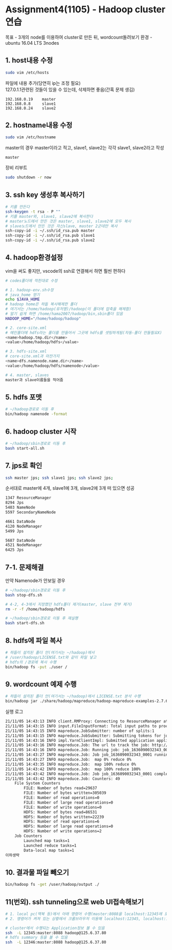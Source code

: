 # Assignment4(1105) - Hadoop cluster 연습
목표 - 3개의 node를 이용하여 cluster로 만든 뒤, wordcount돌려보기
환경 - ubuntu 16.04 LTS 3nodes

## 1. host내용 수정
```bash
sudo vim /etc/hosts
```
파일에 내용 추가(당연히 ip는 조정 필요)
<br>127.0.1.1관련된 것들이 있을 수 있는데, 삭제하면 좋음(간혹 문제 생김)
```vim
192.168.0.19    master
192.168.0.8     slave1
192.168.0.24    slave2
```

## 2. hostname내용 수정
```bash
sudo vim /etc/hostname
```
master의 경우 master이라고 적고, slave1, slave2는 각각 slave1, slave2라고 작성
```vim
master
```

장비 리부트
```bash
sudo shutdown -r now
```


## 3. ssh key 생성후 복사하기
```bash
# 키를 만든다
ssh-keygen -t rsa - P ""
# 키를 master와, slave1, slave2에 복사한다
# master노드에서 만든 것은 master, slave1, slave2에 모두 복사
# slave노드에서 만든 것은 자신slave, master 2군데만 복사
ssh-copy-id -i ~/.ssh/id_rsa.pub master
ssh-copy-id -i ~/.ssh/id_rsa.pub slave1
ssh-copy-id -i ~/.ssh/id_rsa.pub slave2
```

## 4. hadoop환경설정
vim을 써도 좋지만, vscode의 ssh로 연결해서 하면 훨씬 편하다
```bash
# codes폴더에 적힌대로 수정

# 1. hadoop-env.sh수정
# java_home 얻기
echo $JAVA_HOME
# hadoop home은 하둡 복사해제한 폴더
# 여기서는 /home/hadoop(유저명)/hadoop(이 폴더에 압축을 해제함)
# 알기 쉽게 하면 /home/hama2007/hadoop/bin,sbin폴더 있음
HADOOP_HOME="/home/hadoop/hadoop"

# 2. core-site.xml
# 메인폴더에 hdfs라는 폴더를 만들어서 그곳에 hdfs를 셋팅하게됨(자동-폴더 만들필요X)
<name>hadoop.tmp.dir</name>
<value>/home/hadoop/hdfs</value>

# 3. hdfs-site.xml
# core-site.xml과 마찬가지
<name>dfs.namenode.name.dir</name>
<value>/home/hadoop/hdfs/namenode</value>

# 4. master, slaves
master과 slave이름들을 적어줌
```

## 5. hdfs 포맷
```bash
# ~/hadoop경로로 이동 후
bin/hadoop namenode -format
```

## 6. hadoop cluster 시작
```bash
# ~/hadoop/sbin경로로 이동 후
bash start-all.sh
```

## 7. jps로 확인
```bash
ssh master jps; ssh slave1 jps; ssh slave2 jps;
```
순서대로 master에 4개, slave1에 3개, slave2에 3개 떠 있으면 성공
```bash
1347 ResourceManager
8294 Jps
5403 NameNode
5597 SecondaryNameNode

4661 DataNode
4120 NodeManager
5499 Jps

5687 DataNode
4521 NodeManager
6425 Jps
```

## 7-1. 문제해결
만약 Namenode가 안보일 경우
```bash
# ~/hadoop/sbin경로로 이동 후
bash stop-dfs.sh

# 4-2, 4-3에서 지정했던 hdfs폴더 제거(master, slave 전부 제거)
rm -r -f /home/hadoop/hdfs

# ~/hadoop/sbin경로로 이동 후 재실행
bash start-dfs.sh
```

## 8. hdfs에 파일 복사
```bash
# 하둡이 설치된 폴더 안(여기서는 ~/hadoop)에서 
# /user/hadoop/LICENSE.txt와 같이 파일 넣고
# hdfs의 /경로에 복사 수행
bin/hadoop fs -put ./user /
```

## 9. wordcount 예제 수행
```bash
# 하둡이 설치된 폴더 안(여기서는 ~/hadoop)에서 LICENSE.txt 분석 수행
bin/hadoop jar ./share/hadoop/mapreduce/hadoop-mapreduce-examples-2.7.6.jar wordcount ./LICENSE.txt output
```
실행 로그
```bash
21/11/05 14:43:13 INFO client.RMProxy: Connecting to ResourceManager at master/192.168.0.19:8032
21/11/05 14:43:15 INFO input.FileInputFormat: Total input paths to process : 1
21/11/05 14:43:15 INFO mapreduce.JobSubmitter: number of splits:1
21/11/05 14:43:15 INFO mapreduce.JobSubmitter: Submitting tokens for job: job_1636090032343_0001
21/11/05 14:43:16 INFO impl.YarnClientImpl: Submitted application application_1636090032343_0001
21/11/05 14:43:16 INFO mapreduce.Job: The url to track the job: http://master:8088/proxy/application_1636090032343_0001/
21/11/05 14:43:16 INFO mapreduce.Job: Running job: job_1636090032343_0001
21/11/05 14:43:27 INFO mapreduce.Job: Job job_1636090032343_0001 running in uber mode : false
21/11/05 14:43:27 INFO mapreduce.Job:  map 0% reduce 0%
21/11/05 14:43:35 INFO mapreduce.Job:  map 100% reduce 0%
21/11/05 14:43:42 INFO mapreduce.Job:  map 100% reduce 100%
21/11/05 14:43:42 INFO mapreduce.Job: Job job_1636090032343_0001 completed successfully
21/11/05 14:43:42 INFO mapreduce.Job: Counters: 49
	File System Counters
		FILE: Number of bytes read=29637
		FILE: Number of bytes written=305039
		FILE: Number of read operations=0
		FILE: Number of large read operations=0
		FILE: Number of write operations=0
		HDFS: Number of bytes read=86531
		HDFS: Number of bytes written=22239
		HDFS: Number of read operations=6
		HDFS: Number of large read operations=0
		HDFS: Number of write operations=2
	Job Counters
		Launched map tasks=1
		Launched reduce tasks=1
		Data-local map tasks=1
이하생략
```

## 10. 결과물 파일 빼오기
```bash
bin/hadoop fs -get /user/hadoop/output ./
```

## 11(번외). ssh tunneling으로 web UI접속해보기
```bash
# 1. local pc(맥북 등)에서 아래 명령어 수행(master:8088을 localhost:12345에 포워딩), ssh접속정보는(hadoop@125.6.37.80)
# 2. 명령어가 켜져 있는 상황에서 크롬브라우저 이용해 localhost:12345, localhost:12346접속

# cluster에서 수행되는 Application정보 볼 수 있음
ssh  -L 12345:master:8088 hadoop@125.6.37.80
# hdfs summary 등을 볼 수 있음
ssh  -L 12346:master:8088 hadoop@125.6.37.80
```




